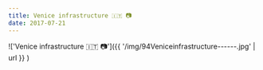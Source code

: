 ```yaml
---
title: Venice infrastructure 🇮🇹 📷
date: 2017-07-21
---
```


!['Venice infrastructure 🇮🇹 📷']({{ '/img/94Veniceinfrastructure------.jpg' | url }} )